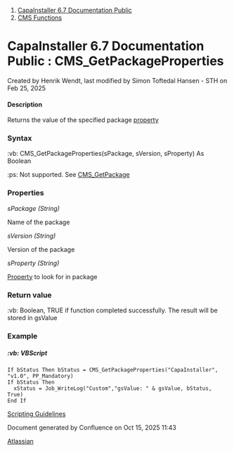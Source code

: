 <div id="page">

<div id="main" class="aui-page-panel">

<div id="main-header">

<div id="breadcrumb-section">

1.  [CapaInstaller 6.7 Documentation Public](index.html)
2.  [CMS Functions](CMS-Functions_20342569060.html)

</div>

# <span id="title-text"> CapaInstaller 6.7 Documentation Public : CMS_GetPackageProperties </span>

</div>

<div id="content" class="view">

<div class="page-metadata">

Created by <span class="author"> Henrik Wendt</span>, last modified by <span class="editor"> Simon Toftedal Hansen - STH</span> on Feb 25, 2025

</div>

<div id="main-content" class="wiki-content group">

#### Description

Returns the value of the specified package <a href="https://capasystems.atlassian.net/wiki/spaces/CI67DOC/pages/20342578640/Package+Property" data-linked-resource-id="20342578640" data-linked-resource-version="1" data-linked-resource-type="page">property</a>

### Syntax

:vb: CMS_GetPackageProperties(sPackage, sVersion, sProperty) As Boolean

:ps: Not supported. See <a href="CMS_GetPackage_20342569650.html" data-linked-resource-id="20342569650" data-linked-resource-version="2" data-linked-resource-type="page">CMS_GetPackage</a>

### Properties

*sPackage (String)*

Name of the package

*sVersion (String)*

Version of the package

*sProperty (String)*

<a href="https://capasystems.atlassian.net/wiki/spaces/CI67DOC/pages/20342578640/Package+Property" data-linked-resource-id="20342578640" data-linked-resource-version="1" data-linked-resource-type="page">Property</a> to look for in package

### Return value

:vb: Boolean, TRUE if function completed successfully. The result will be stored in gsValue

### Example

##### :vb: **VBScript**

<div class="code panel pdl" style="border-width: 1px;">

<div class="codeContent panelContent pdl">

``` syntaxhighlighter-pre
If bStatus Then bStatus = CMS_GetPackageProperties("CapaInstaller", "v1.0", PP_Mandatory)
If bStatus Then
  xStatus = Job_WriteLog("Custom","gsValue: " & gsValue, bStatus, True)
End If
```

</div>

</div>

<a href="https://capasystems.atlassian.net/wiki/spaces/CI67DOC/pages/20342575822/Scripting+Guidelines" data-linked-resource-id="20342575822" data-linked-resource-version="1" data-linked-resource-type="page">Scripting Guidelines</a>

</div>

</div>

</div>

<div id="footer" role="contentinfo">

<div class="section footer-body">

Document generated by Confluence on Oct 15, 2025 11:43

<div id="footer-logo">

[Atlassian](http://www.atlassian.com/)

</div>

</div>

</div>

</div>
